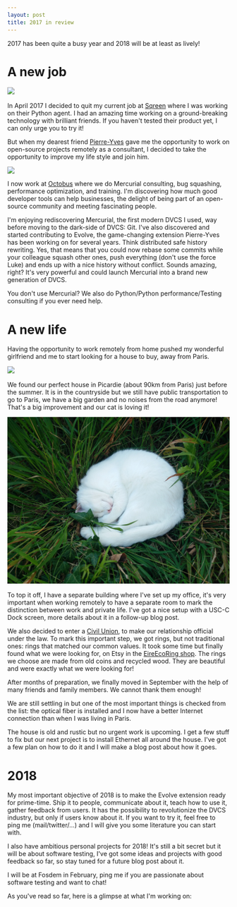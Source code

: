 ```yaml
---
layout: post
title: 2017 in review
---
```



2017 has been quite a busy year and 2018 will be at least as lively!

# A new job

<img src="https://www.sqreen.io/img/logos/logo-cmyk-indigo.svg">

In April 2017 I decided to quit my current job at [Sqreen](https://www.sqreen.io/) where I was working on their Python agent. I had an amazing time working on a ground-breaking technology with brilliant friends. If you haven't tested their product yet, I can only urge you to try it!

But when my dearest friend [Pierre-Yves](https://twitter.com/marmoute) gave me the opportunity to work on open-source projects remotely as a consultant, I decided to take the opportunity to improve my life style and join him.

<img src="https://octobus.net/img/logo-top.png" style="display: block; margin:auto;">

I now work at [Octobus](https://octobus.net/) where we do Mercurial consulting, bug squashing, performance optimization, and training. I'm discovering how much good developer tools can help businesses, the delight of being part of an open-source community and meeting fascinating people.

I'm enjoying rediscovering Mercurial, the first modern DVCS I used, way before moving to the dark-side of DVCS: Git. I've also discovered and started contributing to Evolve, the game-changing extension Pierre-Yves has been working on for several years. Think distributed safe history rewriting. Yes, that means that you could now rebase some commits while your colleague squash other ones, push everything (don't use the force Luke) and ends up with a nice history without conflict. Sounds amazing, right? It's very powerful and could launch Mercurial into a brand new generation of DVCS.

You don't use Mercurial? We also do Python/Python performance/Testing consulting if you ever need help.

# A new life

Having the opportunity to work remotely from home pushed my wonderful girlfriend and me to start looking for a house to buy, away from Paris.

<img src="/img/home.jpg">

We found our perfect house in Picardie (about 90km from Paris) just before the summer. It is in the countryside but we still have public transportation to go to Paris, we have a big garden and no noises from the road anymore! That's a big improvement and our cat is loving it!

<img src="/img/cat-house.jpg">

To top it off, I have a separate building where I've set up my office, it's very important when working remotely to have a separate room to mark the distinction between work and private life. I've got a nice setup with a USC-C Dock screen, more details about it in a follow-up blog post.

We also decided to enter a [Civil Union](https://en.wikipedia.org/wiki/Civil_solidarity_pact), to make our relationship official under the law. To mark this important step, we got rings, but not traditional ones: rings that matched our common values. It took some time but finally found what we were looking for, on Etsy in the [EireEcoRing shop](https://www.etsy.com/fr/shop/EireEcoRings?ref=l2-shopheader-name). The rings we choose are made from old coins and recycled wood. They are beautiful and were exactly what we were looking for!

After months of preparation, we finally moved in September with the help of many friends and family members. We cannot thank them enough!

We are still settling in but one of the most important things is checked from the list: the optical fiber is installed and I now have a better Internet connection than when I was living in Paris.

The house is old and rustic but no urgent work is upcoming. I get a few stuff to fix but our next project is to install Ethernet all around the house. I've got a few plan on how to do it and I will make a blog post about how it goes.

# 2018

My most important objective of 2018 is to make the Evolve extension ready for prime-time. Ship it to people, communicate about it, teach how to use it, gather feedback from users. It has the possibility to revolutionize the DVCS industry, but only if users know about it. If you want to try it, feel free to ping me (mail/twitter/...) and I will give you some literature you can start with.

I also have ambitious personal projects for 2018! It's still a bit secret but it will be about software testing, I've got some ideas and projects with good feedback so far, so stay tuned for a future blog post about it.

I will be at Fosdem in February, ping me if you are passionate about software testing and want to chat!

As you've read so far, here is a glimpse at what I'm working on:

<script src="https://asciinema.org/a/147523.js" id="asciicast-147523" async></script>
